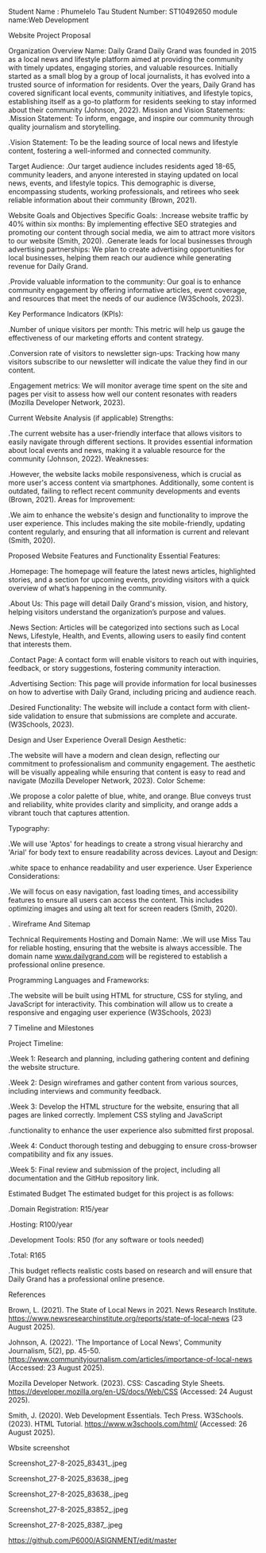 Student Name : Phumelelo Tau Student Number: ST10492650 module name:Web Development

Website Project Proposal

Organization Overview Name: Daily Grand Daily Grand was founded in 2015 as a local news and lifestyle platform aimed at providing the community with timely updates, engaging stories, and valuable resources. Initially started as a small blog by a group of local journalists, it has evolved into a trusted source of information for residents. Over the years, Daily Grand has covered significant local events, community initiatives, and lifestyle topics, establishing itself as a go-to platform for residents seeking to stay informed about their community (Johnson, 2022).
Mission and Vision Statements: .Mission Statement: To inform, engage, and inspire our community through quality journalism and storytelling.

.Vision Statement: To be the leading source of local news and lifestyle content, fostering a well-informed and connected community.

Target Audience: .Our target audience includes residents aged 18-65, community leaders, and anyone interested in staying updated on local news, events, and lifestyle topics. This demographic is diverse, encompassing students, working professionals, and retirees who seek reliable information about their community (Brown, 2021).

Website Goals and Objectives Specific Goals: .Increase website traffic by 40% within six months: By implementing effective SEO strategies and promoting our content through social media, we aim to attract more visitors to our website (Smith, 2020).
.Generate leads for local businesses through advertising partnerships: We plan to create advertising opportunities for local businesses, helping them reach our audience while generating revenue for Daily Grand.

.Provide valuable information to the community: Our goal is to enhance community engagement by offering informative articles, event coverage, and resources that meet the needs of our audience (W3Schools, 2023).

Key Performance Indicators (KPIs):

.Number of unique visitors per month: This metric will help us gauge the effectiveness of our marketing efforts and content strategy.

.Conversion rate of visitors to newsletter sign-ups: Tracking how many visitors subscribe to our newsletter will indicate the value they find in our content.

.Engagement metrics: We will monitor average time spent on the site and pages per visit to assess how well our content resonates with readers (Mozilla Developer Network, 2023).

Current Website Analysis (if applicable)
Strengths:

.The current website has a user-friendly interface that allows visitors to easily navigate through different sections. It provides essential information about local events and news, making it a valuable resource for the community (Johnson, 2022). Weaknesses:

.However, the website lacks mobile responsiveness, which is crucial as more user's access content via smartphones. Additionally, some content is outdated, failing to reflect recent community developments and events (Brown, 2021). Areas for Improvement:

.We aim to enhance the website's design and functionality to improve the user experience. This includes making the site mobile-friendly, updating content regularly, and ensuring that all information is current and relevant (Smith, 2020).

Proposed Website Features and Functionality
Essential Features:

.Homepage: The homepage will feature the latest news articles, highlighted stories, and a section for upcoming events, providing visitors with a quick overview of what’s happening in the community.

.About Us: This page will detail Daily Grand's mission, vision, and history, helping visitors understand the organization’s purpose and values.

.News Section: Articles will be categorized into sections such as Local News, Lifestyle, Health, and Events, allowing users to easily find content that interests them.

.Contact Page: A contact form will enable visitors to reach out with inquiries, feedback, or story suggestions, fostering community interaction.

.Advertising Section: This page will provide information for local businesses on how to advertise with Daily Grand, including pricing and audience reach.

.Desired Functionality: The website will include a contact form with client-side validation to ensure that submissions are complete and accurate. (W3Schools, 2023).

Design and User Experience
Overall Design Aesthetic:

.The website will have a modern and clean design, reflecting our commitment to professionalism and community engagement. The aesthetic will be visually appealing while ensuring that content is easy to read and navigate (Mozilla Developer Network, 2023). Color Scheme:

.We propose a color palette of blue, white, and orange. Blue conveys trust and reliability, white provides clarity and simplicity, and orange adds a vibrant touch that captures attention.

Typography:

.We will use 'Aptos' for headings to create a strong visual hierarchy and 'Arial' for body text to ensure readability across devices. Layout and Design:

.white space to enhance readability and user experience. User Experience Considerations:

.We will focus on easy navigation, fast loading times, and accessibility features to ensure all users can access the content. This includes optimizing images and using alt text for screen readers (Smith, 2020).

. Wireframe And Sitemap

Technical Requirements
Hosting and Domain Name: .We will use Miss Tau for reliable hosting, ensuring that the website is always accessible. The domain name www.dailygrand.com will be registered to establish a professional online presence.

Programming Languages and Frameworks:

.The website will be built using HTML for structure, CSS for styling, and JavaScript for interactivity. This combination will allow us to create a responsive and engaging user experience (W3Schools, 2023)

7 Timeline and Milestones

Project Timeline:

.Week 1: Research and planning, including gathering content and defining the website structure.

.Week 2: Design wireframes and gather content from various sources, including interviews and community feedback.

.Week 3: Develop the HTML structure for the website, ensuring that all pages are linked correctly. Implement CSS styling and JavaScript

.functionality to enhance the user experience also submitted first proposal.

.Week 4: Conduct thorough testing and debugging to ensure cross-browser compatibility and fix any issues.

.Week 5: Final review and submission of the project, including all documentation and the GitHub repository link.

Estimated Budget
The estimated budget for this project is as follows:

.Domain Registration: R15/year

.Hosting: R100/year

.Development Tools: R50 (for any software or tools needed)

.Total: R165

.This budget reflects realistic costs based on research and will ensure that Daily Grand has a professional online presence.

References

Brown, L. (2021). The State of Local News in 2021. News Research Institute. https://www.newsresearchinstitute.org/reports/state-of-local-news (23 August 2025).

Johnson, A. (2022). 'The Importance of Local News', Community Journalism, 5(2), pp. 45-50. https://www.communityjournalism.com/articles/importance-of-local-news (Accessed: 23 August 2025).

Mozilla Developer Network. (2023). CSS: Cascading Style Sheets. https://developer.mozilla.org/en-US/docs/Web/CSS (Accessed: 24 August 2025).

Smith, J. (2020). Web Development Essentials. Tech Press. W3Schools. (2023). HTML Tutorial. https://www.w3schools.com/html/ (Accessed: 26 August 2025).

Wbsite screenshot

Screenshot_27-8-2025_83431_.jpeg

Screenshot_27-8-2025_83638_.jpeg

Screenshot_27-8-2025_83638_.jpeg

Screenshot_27-8-2025_83852_.jpeg

Screenshot_27-8-2025_8387_.jpeg

https://github.com/P6000/ASIGNMENT/edit/master

